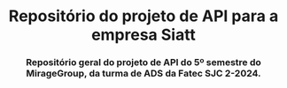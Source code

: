 
<div align= "center">
<h1>Repositório do projeto de API para a empresa Siatt</h1>  
</div>
<h3 align="center" dir="auto">Repositório geral do projeto de API do 5º semestre do MirageGroup, da turma de ADS da Fatec SJC 2-2024.</h3>